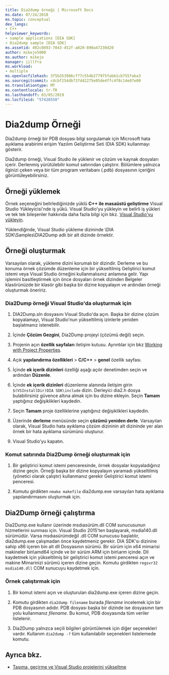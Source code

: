 ```yaml
---
title: Dia2dump örneği | Microsoft Docs
ms.date: 07/24/2018
ms.topic: conceptual
dev_langs:
- C++
helpviewer_keywords:
- sample applications [DIA SDK]
- Dia2dump sample [DIA SDK]
ms.assetid: 492c0893-7043-452f-a020-890a47230d20
author: mikejo5000
ms.author: mikejo
manager: jillfra
ms.workload:
- multiple
ms.openlocfilehash: 3f5b353986cf77c554b277975fabb1cb755faba3
ms.sourcegitcommit: cdcbf254db737d42275e95de4ffc4f8c14e87e00
ms.translationtype: MT
ms.contentlocale: tr-TR
ms.lasthandoff: 03/05/2019
ms.locfileid: "57428550"
---
```

# <a name="dia2dump-sample"></a>Dia2dump Örneği

Dia2dump örneği bir PDB dosyası bilgi sorgulamak için Microsoft hata ayıklama arabirimi erişim Yazılım Geliştirme Seti (DIA SDK) kullanmayı gösterir.

Dia2dump örneği, Visual Studio ile yüklenir ve çözüm ve kaynak dosyaları içerir. Derlenmiş yürütülebilir komut satırından çalıştırır. Bölümlere yalnızca ilginizi çeken veya bir tüm program veritabanı (.pdb) dosyasının içeriğini görüntüleyebilirsiniz.

## <a name="install-the-sample"></a>Örneği yüklemek

Örnek seçeneğini belirlediğinizde yüklü **C++ ile masaüstü geliştirme** Visual Studio Yükleyicisi'nde iş yükü. Visual Studio'yu yükleyin ve belirli iş yükleri ve tek tek bileşenler hakkında daha fazla bilgi için bkz. [Visual Studio'yu yükleyin](../../install/install-visual-studio.md).

Yüklendiğinde, Visual Studio yükleme dizininde \DIA SDK\Samples\DIA2Dump adlı bir alt dizinde örnektir.

## <a name="build-the-sample"></a>Örneği oluşturmak

Varsayılan olarak, yükleme dizini korumalı bir dizindir. Derleme ve bu konuma örnek çözümde düzenleme için bir yükseltilmiş Geliştirici komut istemi veya Visual Studio örneğini kullanmalısınız anlamına gelir. Yapı işlemini basitleştirmek için önce dosyaları örnek dizinden Belgeler klasörünüzde bir klasör gibi başka bir dizine kopyalayın ve ardından örneği oluşturmak öneririz.

### <a name="to-build-the-dia2dump-sample-in-visual-studio"></a>Dia2Dump örneği Visual Studio'da oluşturmak için

1. DIA2Dump.sln dosyasını Visual Studio'da açın. Başka bir dizine çözüm kopyalamayı, Visual Studio'nun yükseltilmiş izinlerle yeniden başlatmanız istenebilir.

1. İçinde **Çözüm Gezgini**, Dia2Dump projeyi (çözümü değil) seçin.

1. Projenin açın **özellik sayfaları** iletişim kutusu. Ayrıntılar için bkz [Working with Project Properties](/cpp/ide/working-with-project-properties).

1. Açık **yapılandırma özellikleri** > **C/C++** > **genel** özellik sayfası.

1. İçinde **ek içerik dizinleri** özelliği aşağı açılır denetimden seçin ve ardından **Düzenle**.

1. İçinde **ek içerik dizinleri** düzenleme alanında iletişim girin `$(VSInstallDir)DIA SDK\include` dizin. Derleyici dia2.h dosya bulabilirsiniz güvence altına almak için bu dizine ekleyin. Seçin **Tamam** yaptığınız değişiklikleri kaydedin.

1. Seçin **Tamam** proje özelliklerine yaptığınız değişiklikleri kaydedin.

1. Üzerinde **derleme** menüsünde seçin **çözümü yeniden derle**. Varsayılan olarak, Visual Studio hata ayıklama çözüm dizininin alt dizininde yer alan örnek bir hata ayıklama sürümünü oluşturur.

1. Visual Studio’yu kapatın.

### <a name="to-build-the-dia2dump-sample-at-the-command-line"></a>Komut satırında Dia2Dump örneği oluşturmak için

1. Bir geliştirici komut istemi penceresinde, örnek dosyalar kopyaladığınız dizine geçin. Örneği başka bir dizine kopyalayın yaramadı yükseltilmiş (yönetici olarak çalıştır) kullanmanız gerekir Geliştirici komut istemi penceresi.

1. Komutu girdikten `nmake makefile` dia2dump.exe varsayılan hata ayıklama yapılandırmasını oluşturmak için.

## <a name="run-the-dia2dump-sample"></a>Dia2Dump örneği çalıştırma

Dia2Dump.exe kullanır üzerinde msdıa*sürüm*.dll COM sunucusunun hizmetlerini sunması için. Visual Studio 2015'ten başlayarak, msdia140.dll sürümüdür. Varsa msdıa*sürüm*değil .dll COM sunucusu başlatılır, dia2dump.exe çalışmadan önce kaydetmeniz gerekir. DIA SDK'sı dizinine sahip x86 içeren bin alt dll Dosyasının sürümü. Bir sürüm için x64 mimarisi makineler bin\amd64 içinde ve bir sürüm ARM için bin\arm içinde. Dll kaydetmek için yükseltilmiş bir geliştirici komut istemi penceresi açın ve makine Mimarinizi sürümü içeren dizine geçin. Komutu girdikten `regsvr32 msdia140.dll` COM sunucuyu kaydetmek için.

### <a name="to-run-the-sample"></a>Örnek çalıştırmak için

1. Bir komut istemi açın ve oluşturulan dia2dump.exe içeren dizine geçin.

1. Komutu girdikten `dia2dump filename` burada *filename* incelemek için bir PDB dosyasının adıdır. PDB dosyası başka bir dizinde ise dosyasının tam yolu kullanmanız *filename*. Bu komut, PDB dosyasında tüm veriler listelenir.

1. Dia2Dump yalnızca seçili bilgileri görüntülemek için diğer seçenekleri vardır. Kullanım `dia2dump -?` tüm kullanılabilir seçenekleri listelemede komutu.

## <a name="see-also"></a>Ayrıca bkz.

- [Taşıma, geçirme ve Visual Studio projelerini yükseltme](../../porting/port-migrate-and-upgrade-visual-studio-projects.md)
